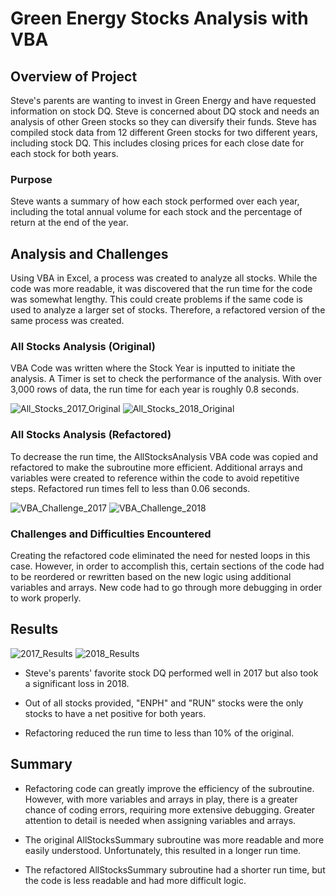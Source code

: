 # Green Energy Stocks Analysis with VBA

## Overview of Project
Steve's parents are wanting to invest in Green Energy and have requested information on stock DQ.  Steve is concerned about DQ stock and needs an analysis of other Green stocks so they can diversify their funds.  Steve has compiled stock data from 12 different Green stocks for two different years, including stock DQ.  This includes closing prices for each close date for each stock for both years.
 

### Purpose
Steve wants a summary of how each stock performed over each year, including the total annual volume for each stock and the percentage of return at the end of the year.

## Analysis and Challenges
Using VBA in Excel, a process was created to analyze all stocks.  While the code was more readable, it was discovered that the run time for the code was somewhat lengthy.  This could create problems if the same code is used to analyze a larger set of stocks.  Therefore, a refactored version of the same process was created.  

### All Stocks Analysis (Original)
VBA Code was written where the Stock Year is inputted to initiate the analysis.  A Timer is set to check the performance of the analysis.  With over 3,000 rows of data, the run time for each year is roughly 0.8 seconds.

![All_Stocks_2017_Original](https://user-images.githubusercontent.com/106561880/174915710-79c518cd-66ac-43a6-8214-506285c8d0f2.png)
![All_Stocks_2018_Original](https://user-images.githubusercontent.com/106561880/174915728-d7d980b0-c8e3-4207-95e1-d2bddc8b22a0.png)


### All Stocks Analysis (Refactored)
To decrease the run time, the AllStocksAnalysis VBA code was copied and refactored to make the subroutine more efficient.  Additional arrays and variables were created to reference within the code to avoid repetitive steps.  Refactored run times fell to less than 0.06 seconds.

![VBA_Challenge_2017](https://user-images.githubusercontent.com/106561880/174915743-4f35fc05-a99b-44c9-9bfd-743f1d77ef44.png)
![VBA_Challenge_2018](https://user-images.githubusercontent.com/106561880/174915748-c1b8cb65-c413-43e3-b8ac-0144f8065b5f.png)

### Challenges and Difficulties Encountered
Creating the refactored code eliminated the need for nested loops in this case.  However, in order to accomplish this, certain sections of the code had to be reordered or rewritten based on the new logic using additional variables and arrays.  New code had to go through more debugging in order to work properly.

## Results
![2017_Results](https://user-images.githubusercontent.com/106561880/174927924-c2739468-f837-4e70-b94a-1ded9caf2a36.png)
![2018_Results](https://user-images.githubusercontent.com/106561880/174927933-cfc23156-44ea-4500-bbbe-aa889650ccd0.png)

- Steve's parents' favorite stock DQ performed well in 2017 but also took a significant loss in 2018.

- Out of all stocks provided, "ENPH" and "RUN" stocks were the only stocks to have a net positive for both years.

- Refactoring reduced the run time to less than 10% of the original.

## Summary
- Refactoring code can greatly improve the efficiency of the subroutine.  However, with more variables and arrays in play, there is a greater chance of coding errors, requiring more extensive debugging.  Greater attention to detail is needed when assigning variables and arrays.

- The original AllStocksSummary subroutine was more readable and more easily understood.  Unfortunately, this resulted in a longer run time.

- The refactored AllStocksSummary subroutine had a shorter run time, but the code is less readable and had more difficult logic.

